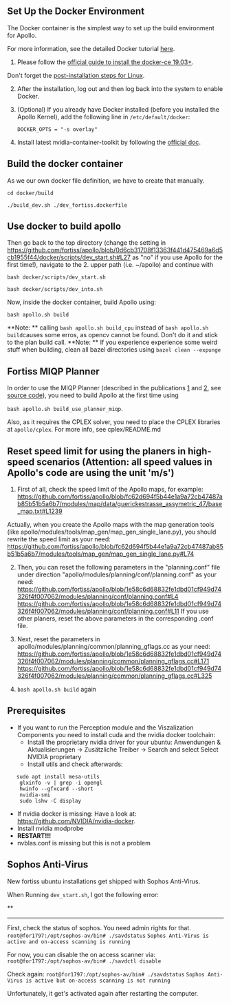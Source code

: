 ## Set Up the Docker Environment

The Docker container is the simplest way to set up the build environment for Apollo.

For more information, see the detailed Docker tutorial [here](https://docs.docker.com/).

1. Please follow the [official guide to install the docker-ce 19.03+](https://docs.docker.com/install/linux/docker-ce/ubuntu).

Don't forget the [post-installation steps for Linux](https://docs.docker.com/install/linux/linux-postinstall).

2. After the installation, log out and then log back into the system to enable Docker.

3. (Optional) If you already have Docker installed (before you installed the Apollo Kernel), add the following line in `/etc/default/docker`:

    ```
    DOCKER_OPTS = "-s overlay"
    ```

4. Install latest nvidia-container-toolkit by following the [official doc](https://github.com/NVIDIA/nvidia-docker).


## Build the docker container

As we our own docker file definition, we have to create that manually.

`cd docker/build`

`./build_dev.sh ./dev_fortiss.dockerfile`

## Use docker to build apollo

Then go back to the top directory (change the setting in  https://github.com/fortiss/apollo/blob/0d6cb31708f13363f441d475469a6d5cb1955f44/docker/scripts/dev_start.sh#L27 as "no" if you use Apollo for the first time!), navigate to the 2. upper path (i.e. ~/apollo) and continue with 

`bash docker/scripts/dev_start.sh`

`bash docker/scripts/dev_into.sh`

Now, inside the docker container, build Apollo using:

 `bash apollo.sh build`

**Note: ** calling `bash apollo.sh build_cpu` instead of `bash apollo.sh build`causes some erros, as opencv cannot be found. Don't do it and stick to the plan build call.
**Note: ** If you experience experience some weird stuff when building, clean all bazel directories using `bazel clean --expunge`

## Fortiss MIQP Planner
In order to use the MIQP Planner (described in the publications [1](https://ieeexplore.ieee.org/document/9304743) and [2](https://ieeexplore.ieee.org/document/9304495), see [source code](https://github.com/bark-simulator/planner_miqp)), you need to build Apollo at the first time using 

`bash apollo.sh build_use_planner_miqp`.

Also, as it requires the CPLEX solver, you need to place the CPLEX libraries at `apollo/cplex`. For more info, see cplex/README.md

## Reset speed limit for using the planers in high-speed scenarios (Attention: all speed values in Apollo's code are using the unit 'm/s')

1. First of all, check the speed limit of the Apollo maps, for example:
https://github.com/fortiss/apollo/blob/fc62d694f5b44e1a9a72cb47487ab85b51b5a6b7/modules/map/data/guerickestrasse_assymetric_47/base_map.txt#L1239

 Actually, when you create the Apollo maps with the map generation tools (like apollo/modules/tools/map_gen/map_gen_single_lane.py), you should rewrite    the speed limit as your need: https://github.com/fortiss/apollo/blob/fc62d694f5b44e1a9a72cb47487ab85b51b5a6b7/modules/tools/map_gen/map_gen_single_lane.py#L74

2. Then, you can reset the following parameters in the "planning.conf" file under direction "apollo/modules/planning/conf/planning.conf" as your need:
https://github.com/fortiss/apollo/blob/1e58c6d68832fe1dbd01cf949d74326f4f007062/modules/planning/conf/planning.conf#L4
https://github.com/fortiss/apollo/blob/1e58c6d68832fe1dbd01cf949d74326f4f007062/modules/planning/conf/planning.conf#L11
If you use other planers, reset the above parameters in the corresponding .conf file.

3. Next, reset the parameters in apollo/modules/planning/common/planning_gflags.cc as your need:
https://github.com/fortiss/apollo/blob/1e58c6d68832fe1dbd01cf949d74326f4f007062/modules/planning/common/planning_gflags.cc#L171
https://github.com/fortiss/apollo/blob/1e58c6d68832fe1dbd01cf949d74326f4f007062/modules/planning/common/planning_gflags.cc#L325

4. `bash apollo.sh build` again

## Prerequisites

* If you want to run the Perception module and the Viszalization Components you need to install cuda and the nvidia docker toolchain:
  * Install the proprietary nvidia driver for your ubuntu: Anwendungen & Aktualisierungen -> Zusätzliche Treiber -> Search and select Select NVIDIA proprietary
  * Install utils and check afterwards: 
```
   sudo apt install mesa-utils
    glxinfo -v | grep -i opengl
    hwinfo --gfxcard --short
    nvidia-smi
    sudo lshw -C display
```
 * If nvidia docker is missing: Have a look at: https://github.com/NVIDIA/nvidia-docker. 
 * Install nvidia modprobe
 * **RESTART!!!**
 * nvblas.conf is missing but this is not a problem

## Sophos Anti-Virus

New fortiss ubuntu installations get shipped with Sophos Anti-Virus.

When Running `dev_start.sh`, I got the following error:

**<!--******************** Sophos Anti-Virus Alert ***********************-->
<!--Error scanning file-->
<!--"/run/snapd/lock/docker.lock".-->

<!--Access to the file has been denied-->

**********************************************************************
<!--Got permission denied while trying to connect to the Docker daemon socket at unix:///var/run/docker.sock: Post http://%2Fvar%2Frun%2Fdocker.sock/v1.39/images/create?fromImage=apolloauto%2Fapollo&tag=map_volume-sunnyvale_with_two_offices-latest: dial unix /var/run/docker.sock: connect: permission denied-->

First, check the status of sophos. You need admin rights for that.
`root@for1797:/opt/sophos-av/bin# ./savdstatus`
`Sophos Anti-Virus is active and on-access scanning is running`

For now, you can disable the on access scanner via:
`root@for1797:/opt/sophos-av/bin# ./savdctl disable`

Check again:
`root@for1797:/opt/sophos-av/bin# ./savdstatus`
`Sophos Anti-Virus is active but on-access scanning is not running`

Unfortunately, it get's activated again after restarting the computer.
